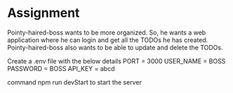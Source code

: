 # Assignment
Pointy-haired-boss wants to be more organized. So, he wants a web application where he can login and get all the TODOs he has created. Pointy-haired-boss also wants to be able to update and delete the TODOs.

Create a .env file with the below details
PORT = 3000
USER_NAME = BOSS
PASSWORD = BOSS
API_KEY = abcd

command npm run devStart to start the server

